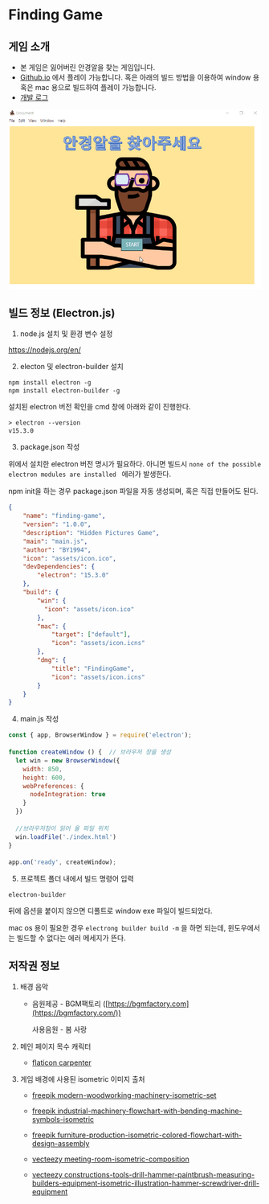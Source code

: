 # Finding Game

## 게임 소개

- 본 게임은 잃어버린 안경알을 찾는 게임입니다.
- [Github.io](https://by1994.github.io/Lens-Finding-Game/) 에서 플레이 가능합니다. 혹은 아래의 빌드 방법을 이용하여 window 용 혹은 mac 용으로 빌드하여 플레이 가능합니다.
- [개발 로그](https://computer-choco.tistory.com/474)



![preview](assets/preview.gif)



## 빌드 정보 (Electron.js)

1. node.js 설치 및 환경 변수 설정

https://nodejs.org/en/



2. electon 및 electron-builder 설치

```shell
npm install electron -g
npm install electron-builder -g
```

설치된 electron 버전 확인을 cmd 창에 아래와 같이 진행한다.

```shell
> electron --version
v15.3.0
```



3. package.json 작성

위에서 설치한 electron 버전 명시가 필요하다. 아니면 빌드시 `none of the possible electron modules are installed ` 에러가 발생한다.

npm init을 하는 경우 package.json 파일을 자동 생성되며, 혹은 직접 만들어도 된다.

```json
{
    "name": "finding-game",
    "version": "1.0.0",
    "description": "Hidden Pictures Game",
    "main": "main.js",
    "author": "BY1994",
    "icon": "assets/icon.ico",
    "devDependencies": {
        "electron": "15.3.0"
    },
    "build": {
        "win": {
          "icon": "assets/icon.ico"
        },
        "mac": {
            "target": ["default"],
            "icon": "assets/icon.icns"
        },
        "dmg": {
            "title": "FindingGame",
            "icon": "assets/icon.icns"
        }
    }
}
```



4. main.js 작성

```js
const { app, BrowserWindow } = require('electron');

function createWindow () {  // 브라우저 창을 생성
  let win = new BrowserWindow({
    width: 850,
    height: 600,
    webPreferences: {
      nodeIntegration: true
    }
  })

  //브라우저창이 읽어 올 파일 위치
  win.loadFile('./index.html')
}

app.on('ready', createWindow);
```



5. 프로젝트 폴더 내에서 빌드 명령어 입력

```shell
electron-builder
```

뒤에 옵션을 붙이지 않으면 디폴트로 window exe 파일이 빌드되었다.

mac os 용이 필요한 경우 `electrong builder build -m` 을 하면 되는데, 윈도우에서는 빌드할 수 없다는 에러 메세지가 뜬다.



## 저작권 정보

1. 배경 음악

   - 음원제공 - BGM팩토리 ([https://bgmfactory.com](https://bgmfactory.com/))

     사용음원 - 봄 사랑

     

2. 메인 페이지 목수 캐릭터
   - [flaticon carpenter](https://www.flaticon.com/free-icon/carpenter_1995595?term=carpenter&related_id=1995595)



3. 게임 배경에 사용된 isometric 이미지 출처

   - [freepik modern-woodworking-machinery-isometric-set](https://www.freepik.com/free-vector/modern-woodworking-machinery-isometric-set_4358888.htm#page=1&position=2&from_view=detail#query=machine%20isometric&position=2&from_view=detail#position=2)

   - [freepik industrial-machinery-flowchart-with-bending-machine-symbols-isometric](https://www.freepik.com/free-vector/industrial-machinery-flowchart-with-bending-machine-symbols-isometric_6839982.htm#page=1&position=5&from_view=detail#&position=5&from_view=detail)
   - [freepik furniture-production-isometric-colored-flowchart-with-design-assembly](https://www.freepik.com/free-vector/furniture-production-isometric-colored-flowchart-with-design-assembly_16608143.htm#page=1&position=5&from_view=detail#&position=5&from_view=detail)

   - [vecteezy meeting-room-isometric-composition](https://www.vecteezy.com/vector-art/1266011-meeting-room-isometric-composition)

   - [vecteezy constructions-tools-drill-hammer-paintbrush-measuring-builders-equipment-isometric-illustration-hammer-screwdriver-drill-equipment](https://www.vecteezy.com/vector-art/3728771-constructions-tools-drill-hammer-paintbrush-measuring-builders-equipment-isometric-illustration-hammer-screwdriver-drill-equipment)